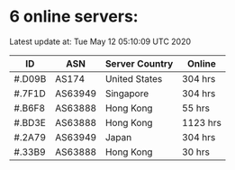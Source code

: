 # 6 online servers:

Latest update at: Tue May 12 05:10:09 UTC 2020

| ID | ASN | Server Country | Online |
| -- | --- | -------------- | ------ |
| #.D09B | AS174 | United States | 304 hrs |
| #.7F1D | AS63949 | Singapore | 304 hrs |
| #.B6F8 | AS63888 | Hong Kong | 55 hrs |
| #.BD3E | AS63888 | Hong Kong | 1123 hrs |
| #.2A79 | AS63949 | Japan | 304 hrs |
| #.33B9 | AS63888 | Hong Kong | 30 hrs |

